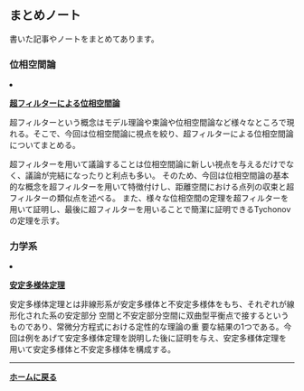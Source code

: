 ## **まとめノート**

書いた記事やノートをまとめてあります。
### 位相空間論

<li><p><strong><a href="/pdf/ultrafilter.pdf">超フィルターによる位相空間論</a></strong></p>

  <p>超フィルターという概念はモデル理論や束論や位相空間論など様々なところで現れる。そこで、今回は位相空間論に視点を絞り、超フィルターによる位相空間論についてまとめる。
  
  超フィルターを用いて議論することは位相空間論に新しい視点を与えるだけでなく、議論が完結になったりと利点も多い。
  そのため、今回は位相空間論の基本的な概念を超フィルターを用いて特徴付けし、距離空間における点列の収束と超フィルターの類似点を述べる。
  また、様々な位相空間の定理を超フィルターを用いて証明し、最後に超フィルターを用いることで簡潔に証明できるTychonovの定理を示す。</p>

</li>

### 力学系

<li><p><strong><a href="/pdf/The stable manifold theorem.pdf">安定多様体定理</a></strong></p>

  <p>安定多様体定理とは非線形系が安定多様体と不安定多様体をもち、それぞれが線形化された系の安定部分
空間と不安定部分空間に双曲型平衡点で接するというものであり、常微分方程式における定性的な理論の重
要な結果の1つである。今回は例をあげて安定多様体定理を説明した後に証明を与え、安定多様体定理を
用いて安定多様体と不安定多様体を構成する。

</li>




---

**[ホームに戻る](/index)**